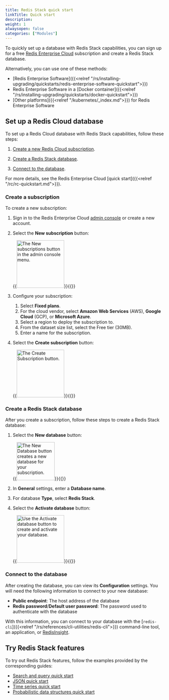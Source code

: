 ```yaml
---
title: Redis Stack quick start
linkTitle: Quick start
description:
weight: 1
alwaysopen: false
categories: ["Modules"]
---
```

To quickly set up a database with Redis Stack capabilities,
you can sign up for a free [Redis Enterprise Cloud](https://app.redislabs.com/#/sign-up) subscription and create a Redis Stack database.

Alternatively, you can use one of these methods:

- [Redis Enterprise Software]({{<relref "/rs/installing-upgrading/quickstarts/redis-enterprise-software-quickstart">}})
- Redis Enterprise Software in a [Docker container]({{<relref "/rs/installing-upgrading/quickstarts/docker-quickstart">}})
- [Other platforms]({{<relref "/kubernetes/_index.md">}}) for Redis Enterprise Software

## Set up a Redis Cloud database

To set up a Redis Cloud database with Redis Stack capabilities, follow these steps:

1. [Create a new Redis Cloud subscription](#create-a-subscription).

1. [Create a Redis Stack database](#create-a-redis-stack-database).

1. [Connect to the database](#connect-to-the-database).

For more details, see the Redis Enterprise Cloud [quick start]({{<relref "/rc/rc-quickstart.md">}}).

### Create a subscription

To create a new subscription:

1. Sign in to the Redis Enterprise Cloud [admin console](http://app.redislabs.com) or create a new account.

1. Select the **New subscription** button:

    {{<image filename="images/rc/button-subscription-new.png" alt="The New subscriptions button in the admin console menu." width="150px">}}{{</image>}}

1. Configure your subscription:

    1. Select **Fixed plans**.
    1. For the cloud vendor, select **Amazon Web Services** (AWS), **Google Cloud** (GCP), or **Microsoft Azure**.
    1. Select a region to deploy the subscription to.
    1. From the dataset size list, select the Free tier (30MB).
    1. Enter a name for the subscription.

1. Select the **Create subscription** button:

    {{<image filename="images/rc/button-subscription-create.png" alt="The Create Subscription button." width="150px">}}{{</image>}}

### Create a Redis Stack database

After you create a subscription, follow these steps to create a Redis Stack database:

1. Select the **New database** button:

    {{<image filename="images/rc/button-database-new.png" alt="The New Database button creates a new database for your subscription." width="120px">}}{{</image>}}

1. In **General** settings, enter a **Database name**.

1. For database **Type**, select **Redis Stack**.

1. Select the **Activate database** button:

    {{<image filename="images/rc/button-database-activate.png" alt="Use the Activate database button to create and activate your database." width="150px">}}{{</image>}}

### Connect to the database

After creating the database, you can view its **Configuration** settings. You will need the following information to connect to your new database:

- **Public endpoint**: The host address of the database
- **Redis password**/**Default user password**: The password used to authenticate with the database

With this information, you can connect to your database with the [`redis-cli`]({{<relref "/rs/references/cli-utilities/redis-cli">}}) command-line tool, an application, or [RedisInsight](https://redislabs.com/redisinsight/).

## Try Redis Stack features

To try out Redis Stack features, follow the examples provided by the corresponding guides:

- [Search and query quick start](https://redis.io/docs/stack/search/quick_start/)
- [JSON quick start](https://redis.io/docs/stack/json/#use-redisjson)
- [Time series quick start](https://redis.io/docs/stack/timeseries/quickstart/)
- [Probabilistic data structures quick start](https://redis.io/docs/stack/bloom/quick_start/)
